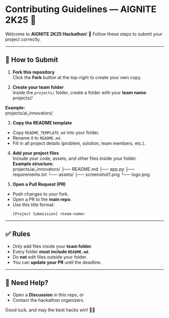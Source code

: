 # Contributing Guidelines — AIGNITE 2K25 🚀

Welcome to **AIGNITE 2K25 Hackathon**! 🎉 Follow these steps to submit your project correctly.

---

## 📂 How to Submit

1. **Fork this repository**  
   Click the **Fork** button at the top-right to create your own copy.

2. **Create your team folder**  
   Inside the `projects/` folder, create a folder with your **team name**:  
projects/<team-name>/


**Example:**  
projects/ai_innovators/



3. **Copy the README template**  
- Copy `README_TEMPLATE.md` into your folder.  
- Rename it to `README.md`.  
- Fill in all project details (problem, solution, team members, etc.).

4. **Add your project files**  
Include your code, assets, and other files inside your folder.  
**Example structure:**  
projects/ai_innovators/
├── README.md
├── app.py
├── requirements.txt
└── assets/
├── screenshot1.png
└── logo.png



5. **Open a Pull Request (PR)**  
- Push changes to your fork.  
- Open a PR to the **main repo**.  
- Use this title format:  
  ```
  [Project Submission] <team-name>
  ```

---

## ✅ Rules

- Only add files inside your **team folder**.  
- Every folder **must include `README.md`**.  
- Do **not** edit files outside your folder.  
- You can **update your PR** until the deadline.

---

## 📢 Need Help?

- Open a **Discussion** in this repo, or  
- Contact the hackathon organizers.

Good luck, and may the best hacks win! 🚀🎊
